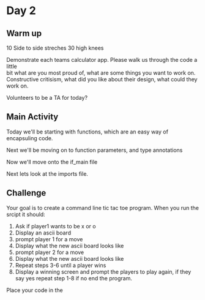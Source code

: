 # Day 2

## Warm up

10 Side to side streches
30 high knees

Demonstrate each teams calculator app. Please walk us through the code a little \
bit what are you most proud of, what are some things you want to work on. \
Constructive critisism, what did you like about their design, what could they \
work on.

Volunteers to be a TA for today?



## Main Activity

Today we'll be starting with functions, which are an easy way of encapsuling code.

Next we'll be moving on to function parameters, and type annotations

Now we'll move onto the if_main file

Next lets look at the imports file.

## Challenge

Your goal is to create a command line tic tac toe program. When you run the \
srcipt it should:

1. Ask if player1 wants to be x or o
2. Display an ascii board
3. prompt player 1 for a move
4. Display what the new ascii board looks like
5. prompt player 2 for a move
6. Display what the new ascii board looks like
7. Repeat steps 3-6 until a player wins 
8. Display a winning screen and prompt the players to play again, if they say yes repeat step 1-8 if no end the program.

Place your code in the 



